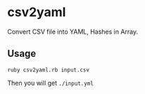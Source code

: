 # csv2yaml
Convert CSV file into YAML, Hashes in Array.

## Usage

`ruby csv2yaml.rb input.csv`

Then you will get `./input.yml`
